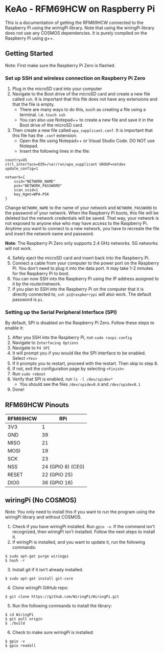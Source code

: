 
# KeAo - RFM69HCW on Raspberry Pi

This is a documentation of getting the RFM69HCW connected to the Raspberry Pi using the wiringPi library. Note that using the wiringPi library does not use any COSMOS dependencies. It is purely compiled on the Raspberry Pi using g++.

## Getting Started
Note: First make sure the Raspberry Pi Zero is flashed.

### Set up SSH and wireless connection on Raspberry Pi Zero
1. Plug in the microSD card into your computer
2. Navigate to the Boot drive of the microSD card and create a new file called `ssh`. It is important that this file does not have any extensions and that the file is empty.
	- There are many ways to do this, such as creating a file using a terminal. i.e. `touch ssh`
	- You can also use Notepad++ to create a new file and save it in the Boot drive of the microSD card.
3. Then create a new file called `wpa_supplicant.conf`. It is important that this file has the `.conf` extension.
	- Open the file using Notepad++ or Visual Studio Code. DO NOT use Notepad.
	- Insert the following lines in the file:
```
country=US
ctrl_interface=DIR=/var/run/wpa_supplicant GROUP=netdev
update_config=1

network={
	ssid="NETWORK_NAME"
	psk="NETWORK_PASSWORD"
	scan_ssid=1
	key_mgmt=WPA-PSK
}
```
Change `NETWORK_NAME` to the name of your network and `NETWORK_PASSWORD` to the password of your network. When the Raspberry Pi boots, this file will be deleted but the network credentials will be saved. That way, your network is not exposed to anyone else who may have access to the Raspberry Pi. Anytime you want to connect to a new network, you have to recreate the file and insert the network name and password. 

**Note**: The Raspberry Pi Zero only supports 2.4 GHz networks. 5G networks will not work.

4. Safely eject the microSD card and insert back into the Raspberry Pi.
5. Connect a cable from your computer to the power port on the Raspberry Pi. You don't need to plug it into the data port. It may take 1-2 minutes for the Raspberry Pi to boot.
6. You can now SSH into the Raspberry Pi using the IP address assigned to it by the router/network.
7. If you plan to SSH into the Raspberry Pi on the computer that it is directly connected to, `ssh pi@raspberrypi` will also work. The default password is `pi`.


### Setting up the Serial Peripheral Interface (SPI)

By default, SPI is disabled on the Raspberry Pi Zero. Follow these steps to enable it:

1. After you SSH into the Raspberry Pi, run `sudo raspi-config`
2. Navigate to `Interfacing Options`
3. Navigate to `P4 SPI`
4. It will prompt you if you would like the SPI interface to be enabled. Select `<Yes>`
5. If it prompts you to restart, proceed with the restart. Then skip to step 8.
6. If not, exit the configuration page by selecting `<Finish>`
7. Run `sudo reboot`
8. Verify that SPI is enabled, run `ls -l /dev/spidev*`
	- You should see the files `/dev/spidev0.0` and `/dev/spidev0.1`
9. Done!


## RFM69HCW Pinouts

| RFM69HCW | RPi |
| ---| ---|
| 3V3 | 1 |
| GND | 39 |
| MISO | 21 |
| MOSI | 19 |
| SCK | 23 |
| NSS | 24 (GPIO 8) (CE0) |
| RESET | 22 (GPIO 25) |
| DIO0 | 36 (GPIO 16) |

## wiringPi (No COSMOS)
Note: You only need to install this if you want to run the program using the wiringPi library and without COSMOS.

1. Check if you have wiringPi installed. Run `gpio -v`. If the command isn't recognized, then wiringPi isn't installed. Follow the next steps to install it.
2. If wiringPi is installed, and you want to update it, run the following commands:
```
$ sudo apt-get purge wiringpi
$ hash -r
```
3. Install git if it isn't already installed. 
```
$ sudo apt-get install git-core
```
4. Clone wiringPi GitHub repo:
```
$ git clone https://github.com/WiringPi/WiringPi.git
```
5. Run the following commands to install the library:
```
$ cd WiringPi
$ git pull origin
$ ./build
```
6. Check to make sure wiringPi is installed:
```
$ gpio -v
$ gpio readall
```

